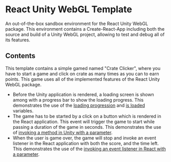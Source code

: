# React Unity WebGL Template

An out-of-the-box sandbox environment for the React Unity WebGL package. This environment contains a Create-React-App including both the source and build of a Unity WebGL project, allowing to test and debug all of its features.

## Contents

This template contains a simple gamed named "Crate Clicker", where you have to start a game and click on crate as many times as you can to earn points. This game uses all of the implemented features of the React Unity WebGL package.

- Before the Unity application is rendered, a loading screen is shown among with a progress bar to show the loading progress. This demonstrates the use of the [loading progression](https://react-unity-webgl.dev/docs/api/loading-progression) and [is loaded](https://react-unity-webgl.dev/docs/api/is-loaded) variables.
- The game has to be started by a click on a button which is rendered in the React application. This event will trigger the game to start while passing a duration of the game in seconds. This demonstrates the use of [invoking a method in Unity with a parameter](https://react-unity-webgl.dev/docs/api/send-message).
- When the user is game over, the game will stop and invoke an event listener in the React application with both the score, and the time left. This demonstrates the use of the [invoking an event listener in React with a parameter](https://react-unity-webgl.dev/docs/api/event-system).
